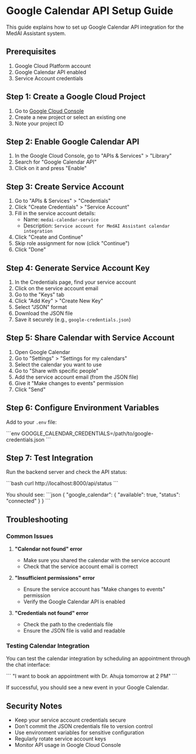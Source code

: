 # Google Calendar API Setup Guide

This guide explains how to set up Google Calendar API integration for the MedAI Assistant system.

## Prerequisites

1. Google Cloud Platform account
2. Google Calendar API enabled
3. Service Account credentials

## Step 1: Create a Google Cloud Project

1. Go to [Google Cloud Console](https://console.cloud.google.com/)
2. Create a new project or select an existing one
3. Note your project ID

## Step 2: Enable Google Calendar API

1. In the Google Cloud Console, go to "APIs & Services" > "Library"
2. Search for "Google Calendar API"
3. Click on it and press "Enable"

## Step 3: Create Service Account

1. Go to "APIs & Services" > "Credentials"
2. Click "Create Credentials" > "Service Account"
3. Fill in the service account details:
   - Name: `medai-calendar-service`
   - Description: `Service account for MedAI Assistant calendar integration`
4. Click "Create and Continue"
5. Skip role assignment for now (click "Continue")
6. Click "Done"

## Step 4: Generate Service Account Key

1. In the Credentials page, find your service account
2. Click on the service account email
3. Go to the "Keys" tab
4. Click "Add Key" > "Create New Key"
5. Select "JSON" format
6. Download the JSON file
7. Save it securely (e.g., `google-credentials.json`)

## Step 5: Share Calendar with Service Account

1. Open Google Calendar
2. Go to "Settings" > "Settings for my calendars"
3. Select the calendar you want to use
4. Go to "Share with specific people"
5. Add the service account email (from the JSON file)
6. Give it "Make changes to events" permission
7. Click "Send"

## Step 6: Configure Environment Variables

Add to your `.env` file:

\`\`\`env
GOOGLE_CALENDAR_CREDENTIALS=/path/to/google-credentials.json
\`\`\`

## Step 7: Test Integration

Run the backend server and check the API status:

\`\`\`bash
curl http://localhost:8000/api/status
\`\`\`

You should see:
\`\`\`json
{
  "google_calendar": {
    "available": true,
    "status": "connected"
  }
}
\`\`\`

## Troubleshooting

### Common Issues

1. **"Calendar not found" error**
   - Make sure you shared the calendar with the service account
   - Check that the service account email is correct

2. **"Insufficient permissions" error**
   - Ensure the service account has "Make changes to events" permission
   - Verify the Google Calendar API is enabled

3. **"Credentials not found" error**
   - Check the path to the credentials file
   - Ensure the JSON file is valid and readable

### Testing Calendar Integration

You can test the calendar integration by scheduling an appointment through the chat interface:

\`\`\`
"I want to book an appointment with Dr. Ahuja tomorrow at 2 PM"
\`\`\`

If successful, you should see a new event in your Google Calendar.

## Security Notes

- Keep your service account credentials secure
- Don't commit the JSON credentials file to version control
- Use environment variables for sensitive configuration
- Regularly rotate service account keys
- Monitor API usage in Google Cloud Console
